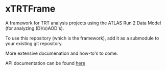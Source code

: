# xTRTFrame

A framework for TRT analysis projects using the ATLAS Run 2 Data
Model (for analyzing (D)(x)AOD's).

To use this repository (which is the framework), add it as a submodule
to your existing git repository.


More extensive documenation and how-to's to come.

API documentation can be found [here](http://webhome.phy.duke.edu/~ddavis/xTRTFrame/index.html)
